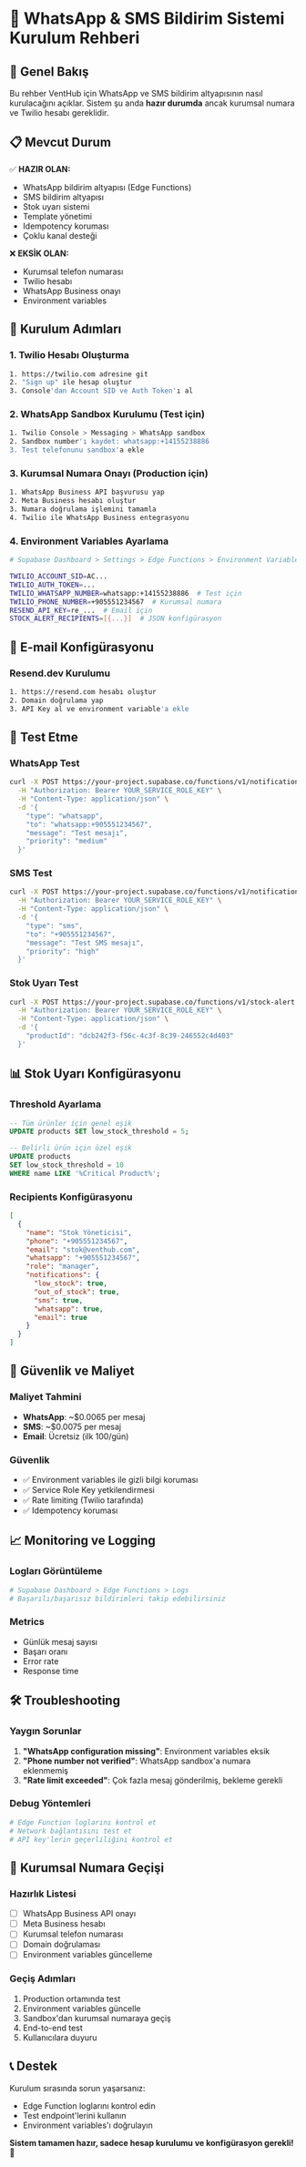# 📱 WhatsApp & SMS Bildirim Sistemi Kurulum Rehberi

## 🎯 Genel Bakış

Bu rehber VentHub için WhatsApp ve SMS bildirim altyapısının nasıl kurulacağını açıklar. Sistem şu anda **hazır durumda** ancak kurumsal numara ve Twilio hesabı gereklidir.

## 📋 Mevcut Durum

✅ **HAZIR OLAN:**
- WhatsApp bildirim altyapısı (Edge Functions)
- SMS bildirim altyapısı
- Stok uyarı sistemi
- Template yönetimi
- Idempotency koruması
- Çoklu kanal desteği

❌ **EKSİK OLAN:**
- Kurumsal telefon numarası
- Twilio hesabı
- WhatsApp Business onayı
- Environment variables

## 🚀 Kurulum Adımları

### 1. Twilio Hesabı Oluşturma
```bash
1. https://twilio.com adresine git
2. "Sign up" ile hesap oluştur
3. Console'dan Account SID ve Auth Token'ı al
```

### 2. WhatsApp Sandbox Kurulumu (Test için)
```bash
1. Twilio Console > Messaging > WhatsApp sandbox
2. Sandbox number'ı kaydet: whatsapp:+14155238886
3. Test telefonunu sandbox'a ekle
```

### 3. Kurumsal Numara Onayı (Production için)
```bash
1. WhatsApp Business API başvurusu yap
2. Meta Business hesabı oluştur
3. Numara doğrulama işlemini tamamla
4. Twilio ile WhatsApp Business entegrasyonu
```

### 4. Environment Variables Ayarlama
```bash
# Supabase Dashboard > Settings > Edge Functions > Environment Variables

TWILIO_ACCOUNT_SID=AC...
TWILIO_AUTH_TOKEN=...
TWILIO_WHATSAPP_NUMBER=whatsapp:+14155238886  # Test için
TWILIO_PHONE_NUMBER=+905551234567  # Kurumsal numara
RESEND_API_KEY=re_...  # Email için
STOCK_ALERT_RECIPIENTS=[{...}]  # JSON konfigürasyon
```

## 📧 E-mail Konfigürasyonu

### Resend.dev Kurulumu
```bash
1. https://resend.com hesabı oluştur
2. Domain doğrulama yap
3. API Key al ve environment variable'a ekle
```

## 🔧 Test Etme

### WhatsApp Test
```bash
curl -X POST https://your-project.supabase.co/functions/v1/notification-service \
  -H "Authorization: Bearer YOUR_SERVICE_ROLE_KEY" \
  -H "Content-Type: application/json" \
  -d '{
    "type": "whatsapp",
    "to": "whatsapp:+905551234567",
    "message": "Test mesajı",
    "priority": "medium"
  }'
```

### SMS Test
```bash
curl -X POST https://your-project.supabase.co/functions/v1/notification-service \
  -H "Authorization: Bearer YOUR_SERVICE_ROLE_KEY" \
  -H "Content-Type: application/json" \
  -d '{
    "type": "sms",
    "to": "+905551234567",
    "message": "Test SMS mesajı",
    "priority": "high"
  }'
```

### Stok Uyarı Test
```bash
curl -X POST https://your-project.supabase.co/functions/v1/stock-alert \
  -H "Authorization: Bearer YOUR_SERVICE_ROLE_KEY" \
  -H "Content-Type: application/json" \
  -d '{
    "productId": "dcb242f3-f56c-4c3f-8c39-246552c4d403"
  }'
```

## 📊 Stok Uyarı Konfigürasyonu

### Threshold Ayarlama
```sql
-- Tüm ürünler için genel eşik
UPDATE products SET low_stock_threshold = 5;

-- Belirli ürün için özel eşik
UPDATE products 
SET low_stock_threshold = 10 
WHERE name LIKE '%Critical Product%';
```

### Recipients Konfigürasyonu
```json
[
  {
    "name": "Stok Yöneticisi",
    "phone": "+905551234567",
    "email": "stok@venthub.com",
    "whatsapp": "+905551234567",
    "role": "manager",
    "notifications": {
      "low_stock": true,
      "out_of_stock": true,
      "sms": true,
      "whatsapp": true,
      "email": true
    }
  }
]
```

## 🔐 Güvenlik ve Maliyet

### Maliyet Tahmini
- **WhatsApp**: ~$0.0065 per mesaj
- **SMS**: ~$0.0075 per mesaj  
- **Email**: Ücretsiz (ilk 100/gün)

### Güvenlik
- ✅ Environment variables ile gizli bilgi koruması
- ✅ Service Role Key yetkilendirmesi
- ✅ Rate limiting (Twilio tarafında)
- ✅ Idempotency koruması

## 📈 Monitoring ve Logging

### Logları Görüntüleme
```bash
# Supabase Dashboard > Edge Functions > Logs
# Başarılı/başarısız bildirimleri takip edebilirsiniz
```

### Metrics
- Günlük mesaj sayısı
- Başarı oranı
- Error rate
- Response time

## 🛠️ Troubleshooting

### Yaygın Sorunlar
1. **"WhatsApp configuration missing"**: Environment variables eksik
2. **"Phone number not verified"**: WhatsApp sandbox'a numara eklenmemiş  
3. **"Rate limit exceeded"**: Çok fazla mesaj gönderilmiş, bekleme gerekli

### Debug Yöntemleri
```bash
# Edge Function loglarını kontrol et
# Network bağlantısını test et
# API key'lerin geçerliliğini kontrol et
```

## 🔄 Kurumsal Numara Geçişi

### Hazırlık Listesi
- [ ] WhatsApp Business API onayı
- [ ] Meta Business hesabı
- [ ] Kurumsal telefon numarası
- [ ] Domain doğrulaması
- [ ] Environment variables güncelleme

### Geçiş Adımları
1. Production ortamında test
2. Environment variables güncelle
3. Sandbox'dan kurumsal numaraya geçiş
4. End-to-end test
5. Kullanıcılara duyuru

## 📞 Destek

Kurulum sırasında sorun yaşarsanız:
- Edge Function loglarını kontrol edin
- Test endpoint'lerini kullanın
- Environment variables'ı doğrulayın

**Sistem tamamen hazır, sadece hesap kurulumu ve konfigürasyon gerekli!** 🚀
